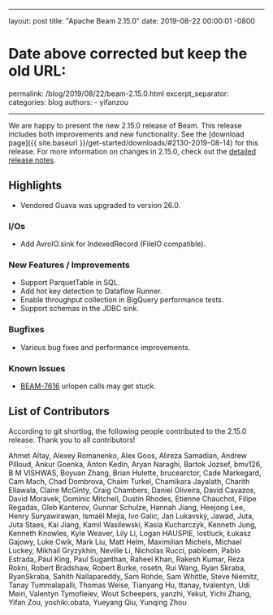 ---

layout: post
title:  "Apache Beam 2.15.0"
date:   2019-08-22 00:00:01 -0800
# Date above corrected but keep the old URL:
permalink: /blog/2019/08/22/beam-2.15.0.html
excerpt_separator: <!--more-->
categories: blog
authors:
        - yifanzou

 ---
<!--
Licensed under the Apache License, Version 2.0 (the "License");
you may not use this file except in compliance with the License.
You may obtain a copy of the License at
 http://www.apache.org/licenses/LICENSE-2.0
 Unless required by applicable law or agreed to in writing, software
distributed under the License is distributed on an "AS IS" BASIS,
WITHOUT WARRANTIES OR CONDITIONS OF ANY KIND, either express or implied.
See the License for the specific language governing permissions and
limitations under the License.
-->

 We are happy to present the new 2.15.0 release of Beam. This release includes both improvements and new functionality.
See the [download page]({{ site.baseurl }}/get-started/downloads/#2130-2019-08-14) for this release.<!--more-->
For more information on changes in 2.15.0, check out the
[detailed release notes](https://issues.apache.org/jira/secure/ReleaseNote.jspa?projectId=12319527&version=12345489).

## Highlights

 * Vendored Guava was upgraded to version 26.0.


### I/Os

* Add AvroIO.sink for IndexedRecord (FileIO compatible).


### New Features / Improvements

* Support ParquetTable in SQL.
* Add hot key detection to Dataflow Runner.
* Enable throughput collection in BigQuery performance tests.
* Support schemas in the JDBC sink.


### Bugfixes

* Various bug fixes and performance improvements.


### Known Issues

* [BEAM-7616](https://issues.apache.org/jira/browse/BEAM-7616) urlopen calls may get stuck.


## List of Contributors

 According to git shortlog, the following people contributed to the 2.15.0 release. Thank you to all contributors!

 Ahmet Altay, Alexey Romanenko, Alex Goos, Alireza Samadian, Andrew Pilloud, Ankur Goenka,
Anton Kedin, Aryan Naraghi, Bartok Jozsef, bmv126, B M VISHWAS, Boyuan Zhang,
Brian Hulette, brucearctor, Cade Markegard, Cam Mach, Chad Dombrova,
Chaim Turkel, Chamikara Jayalath, Charith Ellawala, Claire McGinty, Craig Chambers,
Daniel Oliveira, David Cavazos, David Moravek, Dominic Mitchell, Dustin Rhodes,
Etienne Chauchot, Filipe Regadas, Gleb Kanterov, Gunnar Schulze, Hannah Jiang,
Heejong Lee, Henry Suryawirawan, Ismaël Mejía, Ivo Galic, Jan Lukavský,
Jawad, Juta, Juta Staes, Kai Jiang, Kamil Wasilewski, Kasia Kucharczyk,
Kenneth Jung, Kenneth Knowles, Kyle Weaver, Lily Li, Logan HAUSPIE, lostluck,
Łukasz Gajowy, Luke Cwik, Mark Liu, Matt Helm, Maximilian Michels,
Michael Luckey, Mikhail Gryzykhin, Neville Li, Nicholas Rucci, pabloem,
Pablo Estrada, Paul King, Paul Suganthan, Raheel Khan, Rakesh Kumar,
Reza Rokni, Robert Bradshaw, Robert Burke, rosetn, Rui Wang, Ryan Skraba, RyanSkraba,
Sahith Nallapareddy, Sam Rohde, Sam Whittle, Steve Niemitz, Tanay Tummalapalli, Thomas Weise,
Tianyang Hu, ttanay, tvalentyn, Udi Meiri, Valentyn Tymofieiev, Wout Scheepers,
yanzhi, Yekut, Yichi Zhang, Yifan Zou, yoshiki.obata, Yueyang Qiu, Yunqing Zhou
